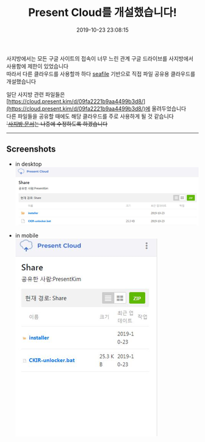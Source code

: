 ﻿---
title: Present Cloud를 개설했습니다!
date: 2019-10-23 23:08:15
tags: file-cloud
category: cloud
---
  
사지방에서는 모든 구글 사이트의 접속이 너무 느린 관계 구글 드라이브를 사지방에서 사용함에 제한이 있었습니다  
따라서 다른 클라우드를 사용할까 하다 [seafile](https://seafile.com) 기반으로 직접 파일 공유용 클라우드를 개설했습니다  
  
일단 사지방 관련 파일들은 [https://cloud.present.kim/d/09fa2221b9aa4499b3d8/](https://cloud.present.kim/d/09fa2221b9aa4499b3d8/)에 올려두었습니다  
다른 파일들을 공유할 때에도 해당 클라우드를 주로 사용하게 될 것 같습니다  
~~`[사지방 문서](https://present.kim/ckir)는 나중에 수정하도록 하겠습니다~~  

------  
## Screenshots
- in desktop
![screenshot_desktop.jpg](2019/10/23/8/screenshot_desktop.JPG)  

- in mobile  
![screenshot_desktop.jpg](2019/10/23/8/screenshot_mobile.JPG)  
